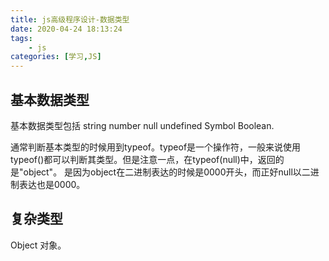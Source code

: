 ```yaml
---
title: js高级程序设计-数据类型
date: 2020-04-24 18:13:24
tags:
    - js
categories: [学习,JS]
---
```


## 基本数据类型

基本数据类型包括 string number null undefined Symbol Boolean.
<!-- more -->

通常判断基本类型的时候用到typeof。typeof是一个操作符，一般来说使用typeof()都可以判断其类型。但是注意一点，在typeof(null)中，返回的是"object"。
是因为object在二进制表达的时候是0000开头，而正好null以二进制表达也是0000。

## 复杂类型

Object 对象。